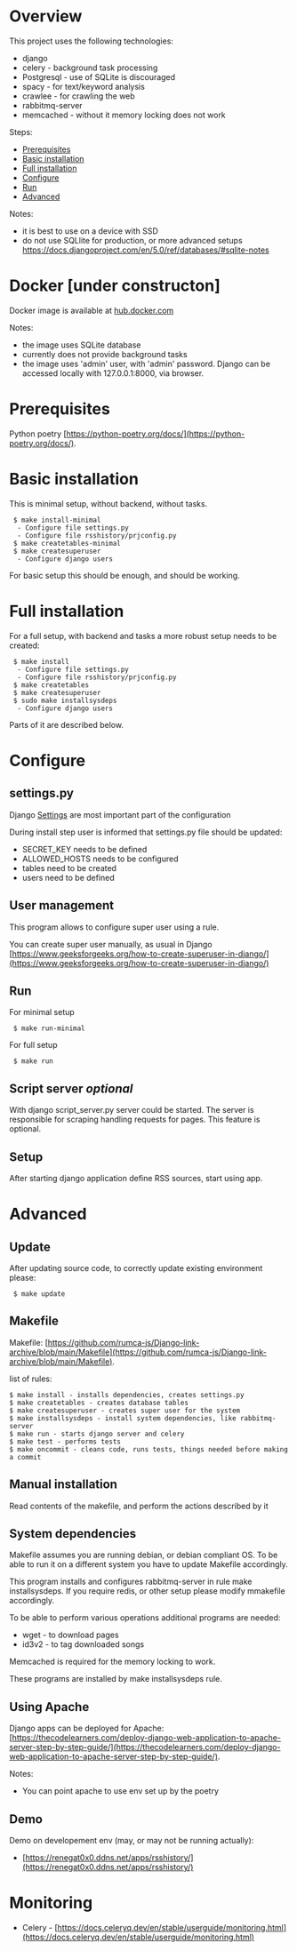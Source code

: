 # Overview

This project uses the following technologies:
 - django
 - celery - background task processing
 - Postgresql - use of SQLite is discouraged
 - spacy - for text/keyword analysis
 - crawlee - for crawling the web
 - rabbitmq-server
 - memcached - without it memory locking does not work

Steps:
 - [Prerequisites](https://github.com/rumca-js/Django-link-archive/blob/main/README_install.md#prerequisites)
 - [Basic installation](https://github.com/rumca-js/Django-link-archive/blob/main/README_install.md#basic-intallation)
 - [Full installation](https://github.com/rumca-js/Django-link-archive/blob/main/README_install.md#full-intallation)
 - [Configure](https://github.com/rumca-js/Django-link-archive/blob/main/README_install.md#configure)
 - [Run](https://github.com/rumca-js/Django-link-archive/blob/main/README_install.md#run)
 - [Advanced](https://github.com/rumca-js/Django-link-archive/blob/main/README_install.md#advanced)

Notes:
 - it is best to use on a device with SSD
 - do not use SQLlite for production, or more advanced setups https://docs.djangoproject.com/en/5.0/ref/databases/#sqlite-notes

# Docker [under constructon]

Docker image is available at [hub.docker.com](https://hub.docker.com/r/rozbujnik/django-link-archive)

Notes:

 - the image uses SQLite database
 - currently does not provide background tasks
 - the image uses 'admin' user, with 'admin' password. Django can be accessed locally with 127.0.0.1:8000, via browser.

# Prerequisites

Python poetry [https://python-poetry.org/docs/](https://python-poetry.org/docs/).

# Basic installation

This is minimal setup, without backend, without tasks.

```
 $ make install-minimal
  - Configure file settings.py
  - Configure file rsshistory/prjconfig.py
 $ make createtables-minimal
 $ make createsuperuser
  - Configure django users
```

For basic setup this should be enough, and should be working.

# Full installation

For a full setup, with backend and tasks a more robust setup needs to be created:

```
 $ make install
  - Configure file settings.py
  - Configure file rsshistory/prjconfig.py
 $ make createtables
 $ make createsuperuser
 $ sudo make installsysdeps
  - Configure django users
```

Parts of it are described below.

# Configure

## settings.py

Django [Settings](https://docs.djangoproject.com/en/5.0/ref/settings/) are most important part of the configuration

During install step user is informed that settings.py file should be updated:
 - SECRET_KEY needs to be defined
 - ALLOWED_HOSTS needs to be configured
 - tables need to be created
 - users need to be defined

## User management

This program allows to configure super user using a rule.

You can create super user manually, as usual in Django [https://www.geeksforgeeks.org/how-to-create-superuser-in-django/](https://www.geeksforgeeks.org/how-to-create-superuser-in-django/)

## Run

For minimal setup

```
 $ make run-minimal
```

For full setup
```
 $ make run
```

## Script server *optional*

With django script_server.py server could be started. The server is responsible for scraping handling requests for pages. This feature is optional.

## Setup

After starting django application define RSS sources, start using app.

# Advanced

## Update

After updating source code, to correctly update existing environment please:
```
 $ make update
```

## Makefile

Makefile: [https://github.com/rumca-js/Django-link-archive/blob/main/Makefile](https://github.com/rumca-js/Django-link-archive/blob/main/Makefile).

list of rules:
```
$ make install - installs dependencies, creates settings.py
$ make createtables - creates database tables
$ make createsuperuser - creates super user for the system
$ make installsysdeps - install system dependencies, like rabbitmq-server
$ make run - starts django server and celery
$ make test - performs tests
$ make oncommit - cleans code, runs tests, things needed before making a commit
```

## Manual installation

Read contents of the makefile, and perform the actions described by it

## System dependencies

Makefile assumes you are running debian, or debian compliant OS. To be able to run it on a different system you have to update Makefile accordingly.

This program installs and configures rabbitmq-server in rule make installsysdeps.
If you require redis, or other setup please modify mmakefile accordingly.

To be able to perform various operations additional programs are needed:
 - wget - to download pages
 - id3v2 - to tag downloaded songs

Memcached is required for the memory locking to work.

These programs are installed by make installsysdeps rule.

## Using Apache

Django apps can be deployed for Apache: [https://thecodelearners.com/deploy-django-web-application-to-apache-server-step-by-step-guide/](https://thecodelearners.com/deploy-django-web-application-to-apache-server-step-by-step-guide/).

Notes:
 - You can point apache to use env set up by the poetry

## Demo

Demo on developement env (may, or may not be running actually):
 - [https://renegat0x0.ddns.net/apps/rsshistory/](https://renegat0x0.ddns.net/apps/rsshistory/)

# Monitoring

 - Celery - [https://docs.celeryq.dev/en/stable/userguide/monitoring.html](https://docs.celeryq.dev/en/stable/userguide/monitoring.html)

